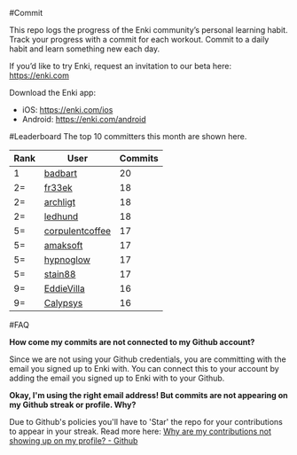 #Commit

This repo logs the progress of the Enki community’s personal learning habit. Track your progress with a commit for each workout. Commit to a daily habit and learn something new each day.

If you’d like to try Enki, request an invitation to our beta here: https://enki.com

Download the Enki app: 
 - iOS: https://enki.com/ios
 - Android: https://enki.com/android

#Leaderboard
The top 10 committers this month are shown here.

| Rank | User | Commits |
|------|------|---------|
|1|[badbart](https://github.com/badbart)|20|
|2=|[fr33ek](https://github.com/fr33ek)|18|
|2=|[archligt](https://github.com/archligt)|18|
|2=|[ledhund](https://github.com/ledhund)|18|
|5=|[corpulentcoffee](https://github.com/corpulentcoffee)|17|
|5=|[amaksoft](https://github.com/amaksoft)|17|
|5=|[hypnoglow](https://github.com/hypnoglow)|17|
|5=|[stain88](https://github.com/stain88)|17|
|9=|[EddieVilla](https://github.com/EddieVilla)|16|
|9=|[Calypsys](https://github.com/Calypsys)|16|

#FAQ

**How come my commits are not connected to my Github account?**

Since we are not using your Github credentials, you are committing with the email you signed up to Enki with. You can connect this to your account by adding the email you signed up to Enki with to your Github.

**Okay, I'm using the right email address! But commits are not appearing on my Github streak or profile. Why?**

Due to Github's policies you'll have to 'Star' the repo for your contributions to appear in your streak. Read more here: [Why are my contributions not showing up on my profile? - Github](https://help.github.com/articles/why-are-my-contributions-not-showing-up-on-my-profile/)
